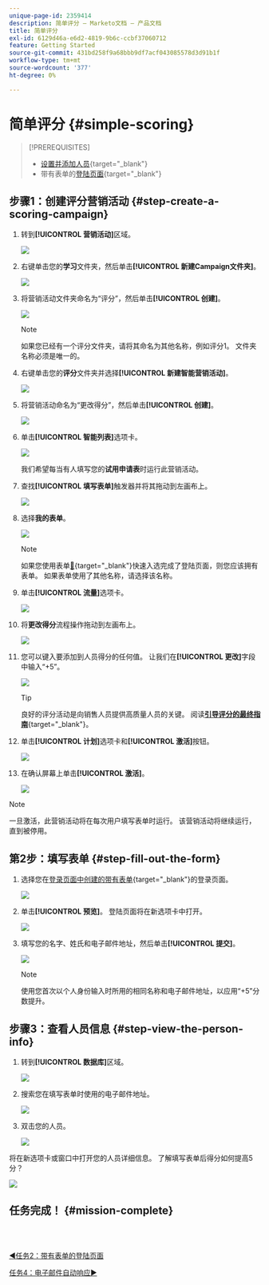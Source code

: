 ```yaml
---
unique-page-id: 2359414
description: 简单评分 — Marketo文档 — 产品文档
title: 简单评分
exl-id: 6129d46a-e6d2-4819-9b6c-ccbf37060712
feature: Getting Started
source-git-commit: 431bd258f9a68bbb9df7acf043085578d3d91b1f
workflow-type: tm+mt
source-wordcount: '377'
ht-degree: 0%

---
```


# 简单评分 {#simple-scoring}

>[!PREREQUISITES]
>
>* [设置并添加人员](/help/marketo/getting-started/quick-wins/get-set-up-and-add-a-person.md){target="_blank"}
>* 带有表单的[登陆页面](/help/marketo/getting-started/quick-wins/landing-page-with-a-form.md){target="_blank"}

## 步骤1：创建评分营销活动 {#step-create-a-scoring-campaign}

1. 转到&#x200B;**[!UICONTROL 营销活动]**&#x200B;区域。

   ![](assets/simple-scoring-1.png)

1. 右键单击您的&#x200B;**学习**&#x200B;文件夹，然后单击&#x200B;**[!UICONTROL 新建Campaign文件夹]**。

   ![](assets/simple-scoring-2.png)

1. 将营销活动文件夹命名为“评分”，然后单击&#x200B;**[!UICONTROL 创建]**。

   ![](assets/simple-scoring-3.png)

   >[!NOTE]
   >
   >如果您已经有一个评分文件夹，请将其命名为其他名称，例如评分1。 文件夹名称必须是唯一的。

1. 右键单击您的&#x200B;**评分**&#x200B;文件夹并选择&#x200B;**[!UICONTROL 新建智能营销活动]**。

   ![](assets/simple-scoring-4.png)

1. 将营销活动命名为“更改得分”，然后单击&#x200B;**[!UICONTROL 创建]**。

   ![](assets/simple-scoring-5.png)

1. 单击&#x200B;**[!UICONTROL 智能列表]**&#x200B;选项卡。

   ![](assets/simple-scoring-6.png)

   我们希望每当有人填写您的&#x200B;**试用申请表**&#x200B;时运行此营销活动。

1. 查找&#x200B;**[!UICONTROL 填写表单]**&#x200B;触发器并将其拖动到左画布上。

   ![](assets/simple-scoring-7.png)

1. 选择&#x200B;**我的表单**。

   ![](assets/simple-scoring-8.png)

   >[!NOTE]
   >
   >如果您使用表单[&#128279;](/help/marketo/getting-started/quick-wins/landing-page-with-a-form.md){target="_blank"}快速入选完成了登陆页面，则您应该拥有表单。 如果表单使用了其他名称，请选择该名称。

1. 单击&#x200B;**[!UICONTROL 流量]**&#x200B;选项卡。

   ![](assets/simple-scoring-9.png)

1. 将&#x200B;**更改得分**&#x200B;流程操作拖动到左画布上。

   ![](assets/simple-scoring-10.png)

1. 您可以键入要添加到人员得分的任何值。 让我们在&#x200B;**[!UICONTROL 更改]**&#x200B;字段中输入“+5”。

   ![](assets/simple-scoring-11.png)

   >[!TIP]
   >
   >良好的评分活动是向销售人员提供高质量人员的关键。 阅读&#x200B;[**引导评分的最终指南**](https://www.marketo.com/definitive-guides/lead-scoring/){target="_blank"}。

1. 单击&#x200B;**[!UICONTROL 计划]**&#x200B;选项卡和&#x200B;**[!UICONTROL 激活]**&#x200B;按钮。

   ![](assets/simple-scoring-12.png)

1. 在确认屏幕上单击&#x200B;**[!UICONTROL 激活]**。

   ![](assets/simple-scoring-13.png)

>[!NOTE]
>
>一旦激活，此营销活动将在每次用户填写表单时运行。 该营销活动将继续运行，直到被停用。

## 第2步：填写表单 {#step-fill-out-the-form}

1. 选择您在[登录页面中创建的带有表单](/help/marketo/getting-started/quick-wins/landing-page-with-a-form.md){target="_blank"}的登录页面。

   ![](assets/simple-scoring-14.png)

1. 单击&#x200B;**[!UICONTROL 预览]**。 登陆页面将在新选项卡中打开。

   ![](assets/simple-scoring-15.png)

1. 填写您的名字、姓氏和电子邮件地址，然后单击&#x200B;**[!UICONTROL 提交]**。

   ![](assets/simple-scoring-16.png)

   >[!NOTE]
   >
   >使用您首次以个人身份输入时所用的相同名称和电子邮件地址，以应用“+5”分数提升。

## 步骤3：查看人员信息 {#step-view-the-person-info}

1. 转到&#x200B;**[!UICONTROL 数据库]**&#x200B;区域。

   ![](assets/simple-scoring-17.png)

1. 搜索您在填写表单时使用的电子邮件地址。

   ![](assets/simple-scoring-18.png)

1. 双击您的人员。

   ![](assets/simple-scoring-19.png)

将在新选项卡或窗口中打开您的人员详细信息。 了解填写表单后得分如何提高5分？

![](assets/simple-scoring-20.png)

## 任务完成！ {#mission-complete}

<br> 

[◄任务2：带有表单的登陆页面](/help/marketo/getting-started/quick-wins/landing-page-with-a-form.md)

[任务4：电子邮件自动响应►](/help/marketo/getting-started/quick-wins/email-auto-response.md)
